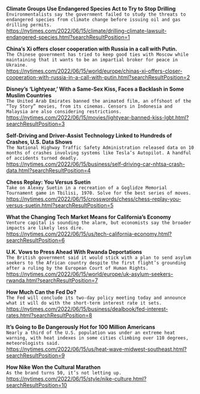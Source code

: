 **Climate Groups Use Endangered Species Act to Try to Stop Drilling**\
`Environmentalists say the government failed to study the threats to endangered species from climate change before issuing oil and gas drilling permits.`\
https://nytimes.com/2022/06/15/climate/drilling-climate-lawsuit-endangered-species.html?searchResultPosition=1

**China’s Xi offers closer cooperation with Russia in a call with Putin.**\
`The Chinese government has tried to keep good ties with Moscow while maintaining that it wants to be an impartial broker for peace in Ukraine.`\
https://nytimes.com/2022/06/15/world/europe/chinas-xi-offers-closer-cooperation-with-russia-in-a-call-with-putin.html?searchResultPosition=2

**Disney’s ‘Lightyear,’ With a Same-Sex Kiss, Faces a Backlash in Some Muslim Countries**\
`The United Arab Emirates banned the animated film, an offshoot of the “Toy Story” movies, from its cinemas. Censors in Indonesia and Malaysia are also considering restrictions.`\
https://nytimes.com/2022/06/15/movies/lightyear-banned-kiss-lgbt.html?searchResultPosition=3

**Self-Driving and Driver-Assist Technology Linked to Hundreds of Crashes, U.S. Data Shows**\
`The National Highway Traffic Safety Administration released data on 10 months of crashes involving systems like Tesla’s Autopilot. A handful of accidents turned deadly.`\
https://nytimes.com/2022/06/15/business/self-driving-car-nhtsa-crash-data.html?searchResultPosition=4

**Chess Replay: You Versus Suetin**\
`Take on Alexey Suetin in a recreation of a Goglidze Memorial Tournament game in Tbilisi, 1970. Solve for the best series of moves.`\
https://nytimes.com/2022/06/15/crosswords/chess/chess-replay-you-versus-suetin.html?searchResultPosition=5

**What the Changing Tech Market Means for California’s Economy**\
`Venture capital is sounding the alarm, but economists say the broader impacts are likely less dire.`\
https://nytimes.com/2022/06/15/us/tech-california-economy.html?searchResultPosition=6

**U.K. Vows to Press Ahead With Rwanda Deportations**\
`The British government said it would stick with a plan to send asylum seekers to the African country despite the first flight’s grounding after a ruling by the European Court of Human Rights.`\
https://nytimes.com/2022/06/15/world/europe/uk-asylum-seekers-rwanda.html?searchResultPosition=7

**How Much Can the Fed Do?**\
`The Fed will conclude its two-day policy meeting today and announce what it will do with the short-term interest rate it sets.`\
https://nytimes.com/2022/06/15/business/dealbook/fed-interest-rates.html?searchResultPosition=8

**It’s Going to Be Dangerously Hot for 100 Million Americans**\
`Nearly a third of the U.S. population was under an extreme heat warning, with heat indexes in some cities climbing over 110 degrees, meteorologists said.`\
https://nytimes.com/2022/06/15/us/heat-wave-midwest-southeast.html?searchResultPosition=9

**How Nike Won the Cultural Marathon**\
`As the brand turns 50, it’s not letting up.`\
https://nytimes.com/2022/06/15/style/nike-culture.html?searchResultPosition=10

